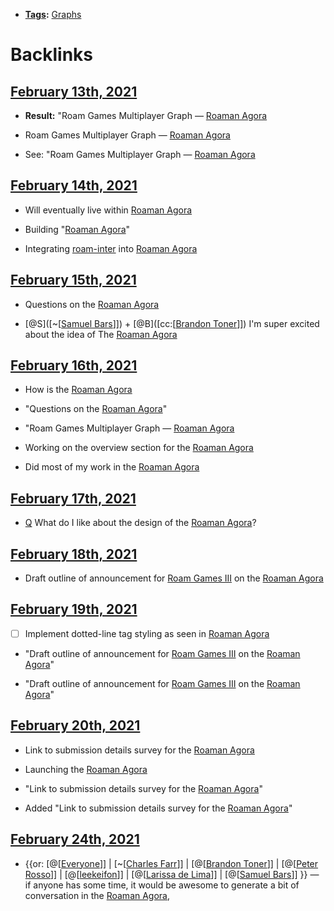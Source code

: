 - **[Tags](<Tags.md>):** [Graphs](<Graphs.md>) 

# Backlinks
## [February 13th, 2021](<February 13th, 2021.md>)
- **Result:** "Roam Games Multiplayer Graph — [Roaman Agora](<Roaman Agora.md>)

- Roam Games Multiplayer Graph — [Roaman Agora](<Roaman Agora.md>)

- See: "Roam Games Multiplayer Graph — [Roaman Agora](<Roaman Agora.md>)

## [February 14th, 2021](<February 14th, 2021.md>)
- Will eventually live within [Roaman Agora](<Roaman Agora.md>)

- Building "[Roaman Agora](<Roaman Agora.md>)"

- Integrating [roam-inter](<roam-inter.md>) into [Roaman Agora](<Roaman Agora.md>)

## [February 15th, 2021](<February 15th, 2021.md>)
- Questions on the [Roaman Agora](<Roaman Agora.md>)

- [@S]([~[[Samuel Bars](<~[[Samuel Bars.md>)]]) + [@B]([cc:[[Brandon Toner](<cc:[[Brandon Toner.md>)]]) I'm super excited about the idea of The [Roaman Agora](<Roaman Agora.md>)

## [February 16th, 2021](<February 16th, 2021.md>)
- How is the [Roaman Agora](<Roaman Agora.md>)

- "Questions on the [Roaman Agora](<Roaman Agora.md>)"

- "Roam Games Multiplayer Graph — [Roaman Agora](<Roaman Agora.md>)

- Working on the overview section for the [Roaman Agora](<Roaman Agora.md>)

- Did most of my work in the [Roaman Agora](<Roaman Agora.md>)

## [February 17th, 2021](<February 17th, 2021.md>)
- [Q](<Q.md>) What do I like about the design of the [Roaman Agora](<Roaman Agora.md>)?

## [February 18th, 2021](<February 18th, 2021.md>)
- Draft outline of announcement for [Roam Games III](<Roam Games III.md>) on the [Roaman Agora](<Roaman Agora.md>)

## [February 19th, 2021](<February 19th, 2021.md>)
- [ ] Implement dotted-line tag styling as seen in [Roaman Agora](<Roaman Agora.md>)

- "Draft outline of announcement for [Roam Games III](<Roam Games III.md>) on the [Roaman Agora](<Roaman Agora.md>)"

- "Draft outline of announcement for [Roam Games III](<Roam Games III.md>) on the [Roaman Agora](<Roaman Agora.md>)"

## [February 20th, 2021](<February 20th, 2021.md>)
- Link to submission details survey for the [Roaman Agora](<Roaman Agora.md>)

- Launching the [Roaman Agora](<Roaman Agora.md>)

- "Link to submission details survey for the [Roaman Agora](<Roaman Agora.md>)"

- Added "Link to submission details survey for the [Roaman Agora](<Roaman Agora.md>)"

## [February 24th, 2021](<February 24th, 2021.md>)
- {{or: [@[[Everyone](<@[[Everyone.md>)]] | [~[[Charles Farr](<~[[Charles Farr.md>)]] | [@[[Brandon Toner](<@[[Brandon Toner.md>)]] | [@[[Peter Rosso](<@[[Peter Rosso.md>)]] | [@[[leekeifon](<@[[leekeifon.md>)]] | [@[[Larissa de Lima](<@[[Larissa de Lima.md>)]] | [@[[Samuel Bars](<@[[Samuel Bars.md>)]] }}  — if anyone has some time, it would be awesome to generate a bit of conversation in the [Roaman Agora](<Roaman Agora.md>),

